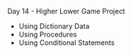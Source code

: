 Day 14 - Higher Lower Game Project

- Using Dictionary Data
- Using Procedures
- Using Conditional Statements
